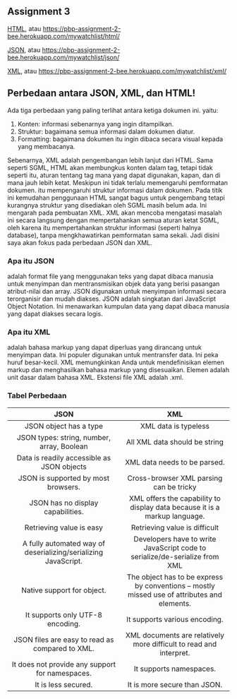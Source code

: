 ## Assignment 3

[HTML](https://pbp-assignment-2-bee.herokuapp.com/mywatchlist/html/), atau https://pbp-assignment-2-bee.herokuapp.com/mywatchlist/html/

[JSON](https://pbp-assignment-2-bee.herokuapp.com/mywatchlist/json/), atau https://pbp-assignment-2-bee.herokuapp.com/mywatchlist/json/

[XML](https://pbp-assignment-2-bee.herokuapp.com/mywatchlist/xml/), atau https://pbp-assignment-2-bee.herokuapp.com/mywatchlist/xml/

## Perbedaan antara JSON, XML, dan HTML!

Ada tiga perbedaan yang paling terlihat antara ketiga dokumen ini. yaitu:

1. Konten: informasi sebenarnya yang ingin ditampilkan.
2. Struktur: bagaimana semua informasi dalam dokumen diatur.
3. Formatting: bagaimana dokumen itu ingin dibaca secara visual kepada yang membacanya.

Sebenarnya, XML adalah pengembangan lebih lanjut dari HTML. Sama seperti SGML, HTML akan membungkus konten dalam tag, tetapi tidak seperti itu, aturan tentang tag mana yang dapat digunakan, kapan, dan di mana jauh lebih ketat. Meskipun ini tidak terlalu memengaruhi pemformatan dokumen. itu mempengaruhi struktur informasi dalam dokumen. Pada titik ini kemudahan penggunaan HTML sangat bagus untuk pengembang tetapi kurangnya struktur yang disediakan oleh SGML masih belum ada. Ini mengarah pada pembuatan XML. XML akan mencoba mengatasi masalah ini secara langsung dengan mempertahankan semua aturan ketat SGML, oleh karena itu mempertahankan struktur informasi (seperti halnya database), tanpa mengkhawatirkan pemformatan sama sekali. Jadi disini saya akan fokus pada perbedaan JSON dan XML. <br>

### Apa itu JSON

adalah format file yang menggunakan teks yang dapat dibaca manusia untuk menyimpan dan mentransmisikan objek data yang berisi pasangan atribut-nilai dan array. JSON digunakan untuk menyimpan informasi secara terorganisir dan mudah diakses. JSON adalah singkatan dari JavaScript Object Notation. Ini menawarkan kumpulan data yang dapat dibaca manusia yang dapat diakses secara logis.

### Apa itu XML

adalah bahasa markup yang dapat diperluas yang dirancang untuk menyimpan data. Ini populer digunakan untuk mentransfer data. Ini peka huruf besar-kecil. XML memungkinkan Anda untuk mendefinisikan elemen markup dan menghasilkan bahasa markup yang disesuaikan. Elemen adalah unit dasar dalam bahasa XML. Ekstensi file XML adalah .xml.

### Tabel Perbedaan

|                              JSON                              |                                             XML                                             |
| :------------------------------------------------------------: | :-----------------------------------------------------------------------------------------: |
|                     JSON object has a type                     |                                    XML data is typeless                                     |
|           JSON types: string, number, array, Boolean           |                                All XML data should be string                                |
|           Data is readily accessible as JSON objects           |                                XML data needs to be parsed.                                 |
|              JSON is supported by most browsers.               |                           Cross-browser XML parsing can be tricky                           |
|               JSON has no display capabilities.                |         XML offers the capability to display data because it is a markup language.          |
|                    Retrieving value is easy                    |                                Retrieving value is difficult                                |
| A fully automated way of deserializing/serializing JavaScript. |         Developers have to write JavaScript code to serialize/de-serialize from XML         |
|                   Native support for object.                   | The object has to be express by conventions – mostly missed use of attributes and elements. |
|                It supports only UTF-8 encoding.                |                                It supports various encoding.                                |
|        JSON files are easy to read as compared to XML.         |             XML documents are relatively more difficult to read and interpret.              |
|        It does not provide any support for namespaces.         |                                   It supports namespaces.                                   |
|                      It is less secured.                       |                                It is more secure than JSON.                                 |
